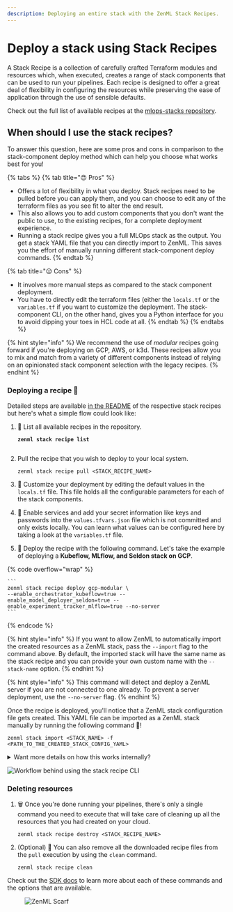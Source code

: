 ```yaml
---
description: Deploying an entire stack with the ZenML Stack Recipes.
---
```


# Deploy a stack using Stack Recipes

A Stack Recipe is a collection of carefully crafted Terraform modules and resources which, when executed, creates a range of stack components that can be used to run your pipelines. Each recipe is designed to offer a great deal of flexibility in configuring the resources while preserving the ease of application through the use of sensible defaults.

Check out the full list of available recipes at the [mlops-stacks repository](https://github.com/zenml-io/mlops-stacks#-list-of-recipes).

## When should I use the stack recipes?

To answer this question, here are some pros and cons in comparison to the stack-component deploy method which can help you choose what works best for you!

{% tabs %}
{% tab title="😍 Pros" %}
* Offers a lot of flexibility in what you deploy. Stack recipes need to be pulled before you can apply them, and you can choose to edit any of the terraform files as you see fit to alter the end result.
* This also allows you to add custom components that you don't want the public to use, to the existing recipes, for a complete deployment experience.
* Running a stack recipe gives you a full MLOps stack as the output. You get a stack YAML file that you can directly import to ZenML. This saves you the effort of manually running different stack-component deploy commands.
{% endtab %}

{% tab title="😥 Cons" %}
* It involves more manual steps as compared to the stack component deployment.
* You have to directly edit the terraform files (either the `locals.tf` or the `variables.tf` if you want to customize the deployment. The stack-component CLI, on the other hand, gives you a Python interface for you to avoid dipping your toes in HCL code at all.
{% endtab %}
{% endtabs %}

{% hint style="info" %}
We recommend the use of _modular_ recipes going forward if you're deploying on GCP, AWS, or k3d. These recipes allow you to mix and match from a variety of different components instead of relying on an opinionated stack component selection with the legacy recipes.
{% endhint %}

### Deploying a recipe 🚀

Detailed steps are available [in the README](https://github.com/zenml-io/mlops-stacks#-list-of-recipes) of the respective stack recipes but here's what a simple flow could look like:

1.  📃 List all available recipes in the repository.

    <pre><code><strong>zenml stack recipe list
    </strong><strong> 
    </strong></code></pre>
2.  Pull the recipe that you wish to deploy to your local system.

    ```
    zenml stack recipe pull <STACK_RECIPE_NAME>
    ```
3. 🎨 Customize your deployment by editing the default values in the `locals.tf` file. This file holds all the configurable parameters for each of the stack components.
4. 🔐 Enable services and add your secret information like keys and passwords into the `values.tfvars.json` file which is not committed and only exists locally. You can learn what values can be configured here by taking a look at the `variables.tf` file.
5. 🚀 Deploy the recipe with the following command. Let's take the example of deploying a **Kubeflow, MLflow, and Seldon stack on GCP**.

{% code overflow="wrap" %}
````
```
zenml stack recipe deploy gcp-modular \
--enable_orchestrator_kubeflow=true --enable_model_deployer_seldon=true --enable_experiment_tracker_mlflow=true --no-server
```
````
{% endcode %}

{% hint style="info" %}
If you want to allow ZenML to automatically import the created resources as a ZenML stack, pass the `--import` flag to the command above. By default, the imported stack will have the same name as the stack recipe and you can provide your own custom name with the `--stack-name` option.
{% endhint %}

{% hint style="info" %}
This command will detect and deploy a ZenML server if you are not connected to one already. To prevent a server deployment, use the `--no-server` flag.
{% endhint %}

Once the recipe is deployed, you'll notice that a ZenML stack configuration file gets created. This YAML file can be imported as a ZenML stack manually by running the following command 🤯!

```
zenml stack import <STACK_NAME> -f <PATH_TO_THE_CREATED_STACK_CONFIG_YAML>
```

<details>

<summary>Want more details on how this works internally?</summary>

The stack recipe CLI interacts with the [mlops-stacks](https://github.com/zenml-io/mlops-stacks) repository to fetch the recipes and stores them locally in the **Global Config** directory. From here, they are pulled to your local directory or whatever directory you specify in the `--path` flag for the CLI.

This is what you see and where you can make any changes you want to the recipe files. You can also use native terraform commands like `terraform apply` to deploy components but this would require you to pass the variables manually using the `-var-file` flag to the terraform CLI.

</details>

![Workflow behind using the stack recipe CLI](../../../.gitbook/assets/zenml\_stack\_recipe\_deploy.png)

### Deleting resources

1.  🗑️ Once you're done running your pipelines, there's only a single command you need to execute that will take care of cleaning up all the resources that you had created on your cloud.

    ```
    zenml stack recipe destroy <STACK_RECIPE_NAME>
    ```
2.  (Optional) 🧹 You can also remove all the downloaded recipe files from the `pull` execution by using the `clean` command.

    ```
    zenml stack recipe clean
    ```

Check out the [SDK docs](https://sdkdocs.zenml.io/) to learn more about each of these commands and the options that are available.

<!-- For scarf -->
<figure><img alt="ZenML Scarf" referrerpolicy="no-referrer-when-downgrade" src="https://static.scarf.sh/a.png?x-pxid=f0b4f458-0a54-4fcd-aa95-d5ee424815bc" /></figure>
